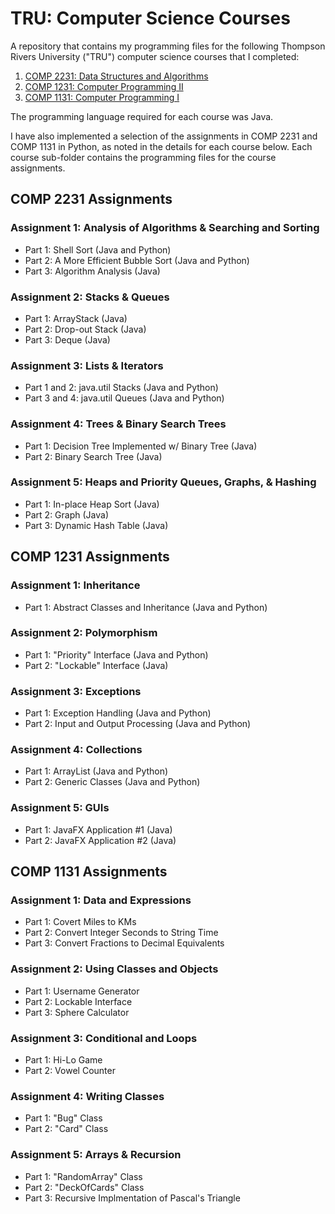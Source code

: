 # TRU: Computer Science Courses

A repository that contains my programming files for the following Thompson Rivers University ("TRU") computer science courses that I completed:

1) [COMP 2231: Data Structures and Algorithms](https://www.tru.ca/distance/courses/comp2231.html)
2) [COMP 1231: Computer Programming II](https://www.tru.ca/distance/courses/comp1231.html)
3) [COMP 1131: Computer Programming I](https://www.tru.ca/distance/courses/comp1131.html)

The programming language required for each course was Java.  

I have also implemented a selection of the assignments in COMP 2231 and COMP 1131 in Python, as noted in the details for each course below.  Each course sub-folder contains the programming files for the course assignments.

## COMP 2231 Assignments

### Assignment 1: Analysis of Algorithms & Searching and Sorting

- Part 1: Shell Sort (Java and Python)
- Part 2: A More Efficient Bubble Sort (Java and Python)
- Part 3: Algorithm Analysis (Java)

### Assignment 2: Stacks & Queues

- Part 1: ArrayStack (Java)
- Part 2: Drop-out Stack (Java)
- Part 3: Deque (Java)

### Assignment 3: Lists & Iterators

- Part 1 and 2: java.util Stacks (Java and Python)
- Part 3 and 4: java.util Queues (Java and Python)

### Assignment 4: Trees & Binary Search Trees

- Part 1: Decision Tree Implemented w/ Binary Tree (Java)
- Part 2: Binary Search Tree (Java)

### Assignment 5: Heaps and Priority Queues, Graphs, & Hashing

- Part 1: In-place Heap Sort (Java)
- Part 2: Graph (Java)
- Part 3: Dynamic Hash Table (Java)

## COMP 1231 Assignments

### Assignment 1: Inheritance

- Part 1: Abstract Classes and Inheritance (Java and Python)

### Assignment 2: Polymorphism

- Part 1: "Priority" Interface (Java and Python)
- Part 2: "Lockable" Interface (Java)

### Assignment 3: Exceptions

- Part 1: Exception Handling (Java and Python)
- Part 2: Input and Output Processing (Java and Python)

### Assignment 4: Collections

- Part 1: ArrayList (Java and Python)
- Part 2: Generic Classes (Java and Python)

### Assignment 5: GUIs

- Part 1: JavaFX Application #1 (Java)
- Part 2: JavaFX Application #2 (Java)

## COMP 1131 Assignments

### Assignment 1: Data and Expressions

- Part 1: Covert Miles to KMs
- Part 2: Convert Integer Seconds to String Time
- Part 3: Convert Fractions to Decimal Equivalents

### Assignment 2: Using Classes and Objects

- Part 1: Username Generator
- Part 2: Lockable Interface
- Part 3: Sphere Calculator

### Assignment 3: Conditional and Loops

- Part 1: Hi-Lo Game
- Part 2: Vowel Counter

### Assignment 4: Writing Classes

- Part 1: "Bug" Class
- Part 2: "Card" Class

### Assignment 5: Arrays & Recursion

- Part 1: "RandomArray" Class
- Part 2: "DeckOfCards" Class
- Part 3: Recursive Implmentation of Pascal's Triangle
